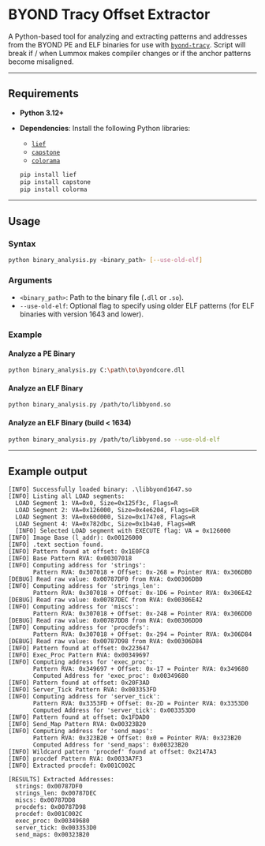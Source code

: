 # BYOND Tracy Offset Extractor

A Python-based tool for analyzing and extracting patterns and addresses from the BYOND PE and ELF binaries for use with [`byond-tracy`](https://github.com/mafemergency/byond-tracy). Script will break if / when Lummox makes compiler changes or if the anchor patterns become misaligned.

---

## Requirements

- **Python 3.12+**
- **Dependencies**: Install the following Python libraries:
  - [`lief`](https://github.com/lief-project/LIEF)
  - [`capstone`](https://github.com/capstone-engine/capstone)
  - [`colorama`](https://github.com/tartley/colorama)
  
  ```bash
  pip install lief
  pip install capstone
  pip install colorma
  ```

---

## Usage

### Syntax

```bash
python binary_analysis.py <binary_path> [--use-old-elf]
```

### Arguments

- `<binary_path>`: Path to the binary file (`.dll` or `.so`).
- `--use-old-elf`: Optional flag to specify using older ELF patterns (for ELF binaries with version 1643 and lower).

### Example

#### Analyze a PE Binary

```bash
python binary_analysis.py C:\path\to\byondcore.dll
```

#### Analyze an ELF Binary

```bash
python binary_analysis.py /path/to/libbyond.so
```

#### Analyze an ELF Binary (build < 1634)

```bash
python binary_analysis.py /path/to/libbyond.so --use-old-elf
```

---

## Example output

```
[INFO] Successfully loaded binary: .\libbyond1647.so
[INFO] Listing all LOAD segments:
  LOAD Segment 1: VA=0x0, Size=0x125f3c, Flags=R
  LOAD Segment 2: VA=0x126000, Size=0x4e6204, Flags=ER
  LOAD Segment 3: VA=0x60d000, Size=0x1747e8, Flags=R
  LOAD Segment 4: VA=0x782dbc, Size=0x1b4a0, Flags=WR
  [INFO] Selected LOAD segment with EXECUTE flag: VA = 0x126000
[INFO] Image Base (l_addr): 0x00126000
[INFO] .text section found.
[INFO] Pattern found at offset: 0x1E0FC8
[INFO] Base Pattern RVA: 0x00307018
[INFO] Computing address for 'strings':
       Pattern RVA: 0x307018 + Offset: 0x-268 = Pointer RVA: 0x306DB0
[DEBUG] Read raw value: 0x00787DF0 from RVA: 0x00306DB0
[INFO] Computing address for 'strings_len':
       Pattern RVA: 0x307018 + Offset: 0x-1D6 = Pointer RVA: 0x306E42
[DEBUG] Read raw value: 0x00787DEC from RVA: 0x00306E42
[INFO] Computing address for 'miscs':
       Pattern RVA: 0x307018 + Offset: 0x-248 = Pointer RVA: 0x306DD0
[DEBUG] Read raw value: 0x00787DD8 from RVA: 0x00306DD0
[INFO] Computing address for 'procdefs':
       Pattern RVA: 0x307018 + Offset: 0x-294 = Pointer RVA: 0x306D84
[DEBUG] Read raw value: 0x00787D98 from RVA: 0x00306D84
[INFO] Pattern found at offset: 0x223647
[INFO] Exec_Proc Pattern RVA: 0x00349697
[INFO] Computing address for 'exec_proc':
       Pattern RVA: 0x349697 + Offset: 0x-17 = Pointer RVA: 0x349680
       Computed Address for 'exec_proc': 0x00349680
[INFO] Pattern found at offset: 0x20F3AD
[INFO] Server_Tick Pattern RVA: 0x003353FD
[INFO] Computing address for 'server_tick':
       Pattern RVA: 0x3353FD + Offset: 0x-2D = Pointer RVA: 0x3353D0
       Computed Address for 'server_tick': 0x003353D0
[INFO] Pattern found at offset: 0x1FDAD0
[INFO] Send_Map Pattern RVA: 0x00323B20
[INFO] Computing address for 'send_maps':
       Pattern RVA: 0x323B20 + Offset: 0x0 = Pointer RVA: 0x323B20
       Computed Address for 'send_maps': 0x00323B20
[INFO] Wildcard pattern 'procdef' found at offset: 0x2147A3
[INFO] procdef Pattern RVA: 0x0033A7F3
[INFO] Extracted procdef: 0x001C002C

[RESULTS] Extracted Addresses:
  strings: 0x00787DF0
  strings_len: 0x00787DEC
  miscs: 0x00787DD8
  procdefs: 0x00787D98
  procdef: 0x001C002C
  exec_proc: 0x00349680
  server_tick: 0x003353D0
  send_maps: 0x00323B20
```
